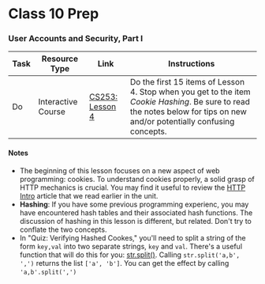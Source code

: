 # Class 10 Prep

### User Accounts and Security, Part I



Task | Resource Type | Link | Instructions
|----|---------------|------|-------------|
Do | Interactive Course | [CS253: Lesson 4][lesson-4] | Do the first 15 items of Lesson 4. Stop when you get to the item *Cookie Hashing*. Be sure to read the notes below for tips on new and/or potentially confusing concepts.


#### Notes

* The beginning of this lesson focuses on a new aspect of web programming: cookies. To understand cookies properly, a solid grasp of HTTP mechanics is crucial. You may find it useful to review the [HTTP Intro][http] article that we read earlier in the unit.
* **Hashing**: If you have some previous programming experienc, you may have encountered hash tables and their associated hash functions. The discussion of hashing in this lesson is different, but related. Don't try to conflate the two concepts.
* In "Quiz: Verifying Hashed Cookes," you'll need to split a string of the form `key,val` into two separate strings, `key` and `val`. There's a useful function that will do this for you: [str.split()][str-split]. Calling `str.split('a,b', ',')` returns the list `['a', 'b']`. You can get the effect by calling `'a,b'.split(',')`

[lesson-4]: https://classroom.udacity.com/courses/cs253/lessons/48666069/concepts/486736220923#
[http]: https://dev.opera.com/articles/http-basic-introduction/
[str-split]: https://docs.python.org/2/library/stdtypes.html#str.split
